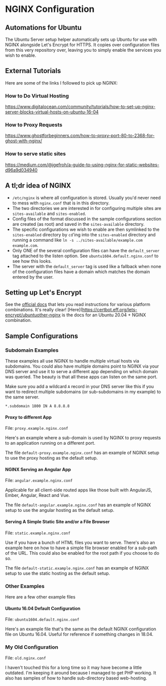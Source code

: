 # NGINX Configuration

## Automations for Ubuntu

The Ubuntu Server setup helper automatically sets up Ubuntu for use with NGINX
alongside Let's Encrypt for HTTPS. It copies over configuration files from this
very repository over, leaving you to simply enable the services you wish to
enable.

## External Tutorials

Here are some of the links I followed to pick up NGINX:

### How to Do Virtual Hosting

https://www.digitalocean.com/community/tutorials/how-to-set-up-nginx-server-blocks-virtual-hosts-on-ubuntu-16-04

### How to Proxy Requests

https://www.ghostforbeginners.com/how-to-proxy-port-80-to-2368-for-ghost-with-nginx/


### How to serve static sites

https://medium.com/@jgefroh/a-guide-to-using-nginx-for-static-websites-d96a9d034940

## A tl;dr idea of NGINX

* `/etc/nginx` is where all configuration is stored. Usually you'd never need to
  mess with `nginx.conf` that is in this directory.
* The two directories we are interested in for configuring multiple sites are
  `sites-available` and `sites-enabled`.
* Config files of the format discussed in the sample configurations section are
  created (as root) and saved in the `sites-available` directory.
* The specific configurations we wish to enable are then symlinked to the
  `sites-enabled` directory by `cd`'ing into the `sites-enabled` directory and
  running a command like `ln -s ../sites-available/example.com example.com`.
* Only ONE of the several configuration files can have the `default_server` tag
  attached to the listen option. See `ubuntu1604.default.nginx.conf` to see how
  this looks.
* The server with the `default_server` tag is used like a fallback when none of
  the configuration files have a domain which matches the domain entered by the
  user.

## Setting up Let's Encrypt

See the [official docs](https://certbot.eff.org/) that lets you read
instructions for various platform combinations. It's really clear!
[Here](https://certbot.eff.org/lets-encrypt/ubuntuother-nginx is the docs for
an Ubuntu 20.04 + NGINX combination.

## Sample Configurations

### Subdomain Examples

These examples all use NGINX to handle multiple virtual hosts via subdomains.
You could also have multiple domains point to NGINX via your DNS server and use
it to serve a different app depending on which domain was queried. The beauty is
that all these apps can listen on the same port.

Make sure you add a wildcard `A` record in your DNS server like this if you want
to redirect multiple subdomains (or sub-subdomains in my example) to the same
server.

```
*.subdomain 1800 IN A 8.8.8.8
```

#### Proxy to different App

File: `proxy.example.nginx.conf`

Here's an example where a sub-domain is used by NGINX to proxy requests to an
application running on a different port.

The file `default-proxy.example.nginx.conf` has an example of NGINX setup to
use the proxy hosting as the default setup.

#### NGINX Serving an Angular App

File: `angular.example.nginx.conf`

Applicable for all client-side routed apps like those built with AngularJS,
Ember, Angular, React and Vue.

The file `default-angular.example.nginx.conf` has an example of NGINX setup to
use the angular hosting as the default setup.

#### Serving A Simple Static Site and/or a File Browser

File: `static.example.nginx.conf`

Use if you have a bunch of HTML files you want to serve. There's also an example
here on how to have a simple file browser enabled for a sub-path of the URL.
This could also be enabled for the root path if you choose to do so.

The file `default-static.example.nginx.conf` has an example of NGINX setup to
use the static hosting as the default setup.

### Other Examples

Here are a few other example files

#### Ubuntu 16.04 Default Configuration

File: `ubuntu1604.default.nginx.conf`

Here's an example file that's the same as the default NGINX configuration file
on Ubuntu 16.04. Useful for reference if something changes in 18.04.

### My Old Configuration

File: `old.nginx.conf`

I haven't touched this for a long time so it may have become a little outdated.
I'm keeping it around because I managed to get PHP working. It also has samples
of how to handle sub-directory based web-hosting.